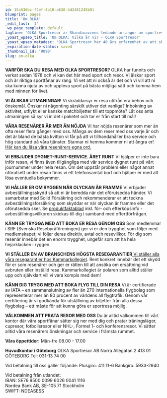 ```yaml
---
id: 15a536bc-f2ef-4b10-a638-4d3481245b01
blueprint: pages
title: 'Om OLKA'
_edit_last: '1'
_wp_page_template: default
tagline: 'OLKA Sportresor är Skandinaviens ledande arrangör av sportresor med 40 år i branschen.'
_yoast_wpseo_title: 'Om OLKA: Vilka är vi? - OLKA Sportresor'
_yoast_wpseo_metadesc: 'OLKA Sportresor har 40 års erfarenhet av att skräddarsy träningsläger, cupresor, fotbollsresor och resor till NHL, Formel 1 och andra stora idrottsevenemang.'
_expiration-date-status: saved
_thumbnail_id: '9090'
slug: om-olka
---
```

<strong>VARFÖR SKA DU RESA MED OLKA SPORTRESOR?
</strong>OLKA har funnits och verkat sedan 1978 och vi kan det här med sport och resor. Vi älskar sport och är riktiga sportfånar av rang. Vi vet att ni också är det och vi vill att ni ska kunna njuta av och uppleva sport på bästa möjliga sätt och komma hem med minnen för livet.

<strong>VI ÄLSKAR UTMANINGAR!</strong>
Vi skräddarsyr er resa utifrån era behov och önskemål. Önskar ni någonting särskilt utöver det vanliga? Inbokning av aktivitet, utflykt eller kanske matchbiljetter till ett toppmöte? Låt oss anta utmaningen så syr vi in det i paketet och tar er från start till mål!

<strong>VÅRA RESENÄRER ÄR MER ÄN NÖJDA</strong>
Vi har nöjda resenärer som mer än ofta reser flera gånger med oss. Många av dem reser med oss varje år och det är bland de bästa kvitton vi får på att vi tillhandahåller bra service och hög standard på våra tjänster. Stannar ni hemma kommer ni att ångra er! <a href="https://se.trustpilot.com/review/olka.se">Här kan du läsa våra resenärers egna ord.</a>

<strong>VI ERBJUDER DYGNET-RUNT-SERVICE. ÅRET RUNT</strong>
Vi hjälper er inte bara inför resan, vi finns även tillgängliga med vår service dygnet runt på vårt journummer under hela resan. Om det uppstår problem eller något annat oförutsett under resan finns vi ett telefonsamtal bort och hjälper er med att lösa eventuella bekymmer.

<strong>VI HÅLLER ER OM RYGGEN NÄR OLYCKAN ÄR FRAMME</strong>
Vi erbjuder avbeställningsskydd så att ni är beredda när det oförutsedda händer. Vi samarbetar med Solid Försäkring och rekommenderar er att teckna avbeställningsförsäkring som skyddar er när olyckan är framme eller det oförutsedda sker. Se <a href="https://www.solidab.se/villkor/lankar/SE/FoE_avbestallningsskydd.pdf">produktfaktablad</a> inkl. för- och efterköpsinfo - avbeställningsvillkoren skickas till dig i samband med offertförfrågan.

<strong>KÄNN ER TRYGGA MED ATT BOKA ER RESA GENOM OSS</strong>
Som medlemmar i SRF (Svenska Resebyråföreningen) ger vi er den trygghet som följer med medlemskapet; vi följer deras direktiv, avtal och resevillkor. För dig som resenär innebär det en enorm trygghet, ungefär som att ha hela hejarklacken i ryggen.

<strong>VI STÄLLER EN AV BRANSCHENS HÖGSTA RESEGARANTIER</strong><a href="https://www.kammarkollegiet.se/resegarantier/kolla-din-researrangor?query=olka%20sportresor">
Vi ställer alla våra resegarantier hos Kammarkollegiet</a>. Rent konkret innebär det ett skydd för er som resenärer och ger er rätten till att ansöka om ersättning vid avbruten eller inställd resa. Kammarkollegiet är polaren som alltid ställer upp och självklart vill vi vara kompis med dem!

<strong>KÄNN DIG TRYGG MED ATT BOKA FLYG TILL DIN RESA</strong>
Vi är certifierade av IATA – en sammanslutning av fler än 270 internationella flygbolag som representerar mer än 80 procent av världens all flygtrafik. Genom vår certifiering är vi godkända för utställning av biljetter från alla dessa flygbolag – ett måste för att kunna göra er sportresa möjlig.

<strong>VÄLKOMMEN ATT PRATA RESOR MED OSS
</strong>Du är alltid välkommen till vårt kontor där våra sportfånar sätter sig ner med dig och pratar träningsläger, cupresor, fotbollsresor eller NHL-, Formel 1- och konferensresor. Vi sätter alltid våra resenärers önskningar och service i främsta rummet.

<strong>Våra öppettider:</strong>
Mån-fre 08.00 - 17.00

<strong>Huvudkontor i Göteborg</strong>
OLKA Sportresor AB
Norra Allégatan 2
413 01 GÖTEBORG
Tel: 031-13 74 00

Vid betalning till oss gäller följande:
Plusgiro: 411 11-6
Bankgiro: 5933-2940
<div>Vid betalning från utlandet:</div>
<div>IBAN: SE76 9500 0099 6026 0041 1116</div>
<div>Nordea Bank AB, SE-105 71 Stockholm</div>
<div>SWIFT: NDEASESS</div>